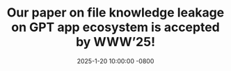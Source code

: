 ---
title: Our paper on file knowledge leakage on GPT app ecosystem is accepted by WWW’25!
date: 2025-1-20 10:00:00 -0800
---
